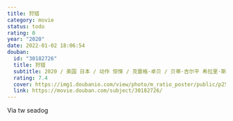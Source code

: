 ```yaml
---
title: 狩猎
category: movie
status: todo
rating: 0
year: "2020"
date: 2022-01-02 18:06:54
douban:
  id: "30182726"
  title: 狩猎
  subtitle: 2020 / 美国 日本 / 动作 惊悚 / 克雷格·卓贝 / 贝蒂·吉尔平 希拉里·斯万克
  rating: 7.4
  cover: https://img1.doubanio.com/view/photo/m_ratio_poster/public/p2585533507.jpg
  link: https://movie.douban.com/subject/30182726/
---
```


Via tw seadog 